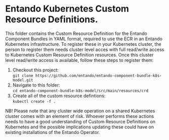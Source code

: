 # Entando Kubernetes Custom Resource Definitions.

This folder contains the Custom Resource Definition for the Entando Component Bundles in YAML format, required to use the ECR in an Entando Kubernetes infrastructure. 
To register these in your Kubernetes cluster, the person to register them needs cluster level acces with full read/write access
to Kubernetes Custom Resource Definition resources. Once this cluster level read/write access is available, follow these steps 
to register them:
1. Checkout this project:    
    `git clone https://github.com/entando/entando-component-bundle-k8s-model.git`
2. Navigate to this folder:    
    `cd entando-component-bundle-k8s-model/src/main/resources/crd`
3. Create all of the custom resource defintions:    
    `kubectl create -f .`

NB! Please note that any cluster wide operation on a shared Kubernetes cluster comes with an element of risk. Whoever performs 
these actions needs to have a  good understanding of Custom Resource Definitions on Kubernetes and the possible implications
updating these could have on existing installations of the Entando Operator.
